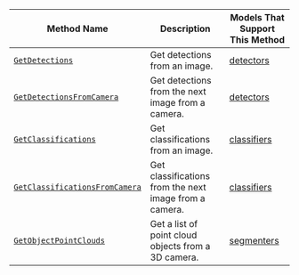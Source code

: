 Method Name | Description | Models That Support This Method
----------- | ----------- | -------------------------------
[`GetDetections`](/services/vision/#getdetections) | Get detections from an image. | [detectors](/services/vision/detection/)
[`GetDetectionsFromCamera`](/services/vision/#getdetectionsfromcamera) | Get detections from the next image from a camera. | [detectors](/services/vision/detection/)
[`GetClassifications`](/services/vision/#getclassifications) | Get classifications from an image. | [classifiers](/services/vision/classification/)
[`GetClassificationsFromCamera`](/services/vision#getclassificationsfromcamera) | Get classifications from the next image from a camera. | [classifiers](/services/vision/classification/)
[`GetObjectPointClouds`](/services/vision#getobjectpointclouds) | Get a list of point cloud objects from a 3D camera. | [segmenters](/services/vision/segmentation/)
